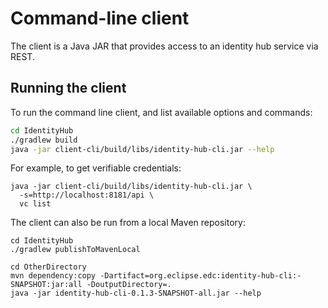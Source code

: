 # Command-line client

The client is a Java JAR that provides access to an identity hub service via REST.

## Running the client

To run the command line client, and list available options and commands:

```bash
cd IdentityHub
./gradlew build
java -jar client-cli/build/libs/identity-hub-cli.jar --help
```

For example, to get verifiable credentials:

```
java -jar client-cli/build/libs/identity-hub-cli.jar \
  -s=http://localhost:8181/api \
  vc list
```

The client can also be run from a local Maven repository:

```
cd IdentityHub
./gradlew publishToMavenLocal
```

```
cd OtherDirectory
mvn dependency:copy -Dartifact=org.eclipse.edc:identity-hub-cli:-SNAPSHOT:jar:all -DoutputDirectory=.
java -jar identity-hub-cli-0.1.3-SNAPSHOT-all.jar --help
```

